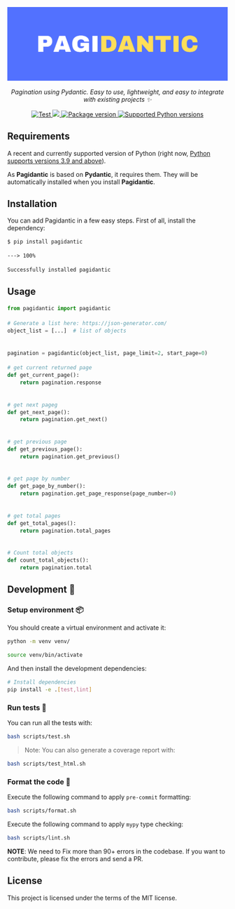 ![Logo](https://raw.githubusercontent.com/yezz123/pagidantic/main/.github/logo.png)

<p align="center">
    <em>Pagination using Pydantic. Easy to use, lightweight, and easy to integrate with existing projects ✨</em>
</p>

<p align="center">
<a href="https://github.com/yezz123/pagidantic/actions/workflows/test.yml" target="_blank">
    <img src="https://github.com/yezz123/pagidantic/actions/workflows/test.yml/badge.svg" alt="Test">
</a>
<a href="https://codecov.io/gh/yezz123/pagidantic">
    <img src="https://codecov.io/gh/yezz123/pagidantic/branch/main/graph/badge.svg"/>
</a>
<a href="https://pypi.org/project/pagidantic" target="_blank">
    <img src="https://img.shields.io/pypi/v/pagidantic?color=%2334D058&label=pypi%20package" alt="Package version">
</a>
<a href="https://pypi.org/project/pagidantic" target="_blank">
    <img src="https://img.shields.io/pypi/pyversions/pagidantic.svg?color=%2334D058" alt="Supported Python versions">
</a>
</p>

## Requirements

A recent and currently supported version of Python (right now, <a href="https://www.python.org/downloads/" class="external-link" target="_blank">Python supports versions 3.9 and above</a>).

As **Pagidantic** is based on **Pydantic**, it requires them. They will be automatically installed when you install **Pagidantic**.

## Installation

You can add Pagidantic in a few easy steps. First of all, install the dependency:

```shell
$ pip install pagidantic

---> 100%

Successfully installed pagidantic
```

## Usage

```py
from pagidantic import pagidantic

# Generate a list here: https://json-generator.com/
object_list = [...]  # list of objects


pagination = pagidantic(object_list, page_limit=2, start_page=0)

# get current returned page
def get_current_page():
    return pagination.response


# get next pageg
def get_next_page():
    return pagination.get_next()


# get previous page
def get_previous_page():
    return pagination.get_previous()


# get page by number
def get_page_by_number():
    return pagination.get_page_response(page_number=0)


# get total pages
def get_total_pages():
    return pagination.total_pages


# Count total objects
def count_total_objects():
    return pagination.total
```

## Development 🚧

### Setup environment 📦

You should create a virtual environment and activate it:

```bash
python -m venv venv/
```

```bash
source venv/bin/activate
```

And then install the development dependencies:

```bash
# Install dependencies
pip install -e .[test,lint]
```

### Run tests 🌝

You can run all the tests with:

```bash
bash scripts/test.sh
```

> Note: You can also generate a coverage report with:

```bash
bash scripts/test_html.sh
```

### Format the code 🍂

Execute the following command to apply `pre-commit` formatting:

```bash
bash scripts/format.sh
```

Execute the following command to apply `mypy` type checking:

```bash
bash scripts/lint.sh
```

**NOTE**: We need to Fix more than 90+ errors in the codebase. If you want to contribute, please fix the errors and send a PR.

## License

This project is licensed under the terms of the MIT license.
